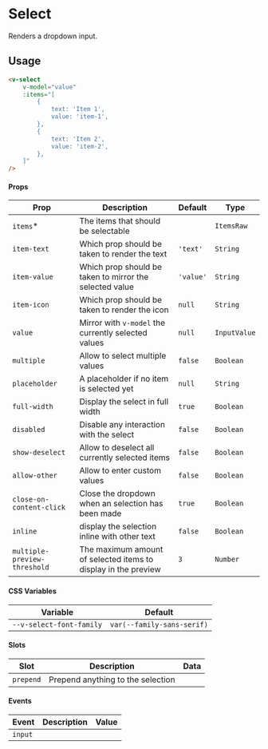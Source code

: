 # Select

Renders a dropdown input.

## Usage

```html
<v-select
	v-model="value"
	:items="[
		{
			text: 'Item 1',
			value: 'item-1',
		},
		{
			text: 'Item 2',
			value: 'item-2',
		},
	]"
/>
```

#### Props

| Prop                         | Description                                                    | Default   | Type         |
| ---------------------------- | -------------------------------------------------------------- | --------- | ------------ |
| `items`\*                    | The items that should be selectable                            |           | `ItemsRaw`   |
| `item-text`                  | Which prop should be taken to render the text                  | `'text'`  | `String`     |
| `item-value`                 | Which prop should be taken to mirror the selected value        | `'value'` | `String`     |
| `item-icon`                  | Which prop should be taken to render the icon                  | `null`    | `String`     |
| `value`                      | Mirror with `v-model` the currently selected values            | `null`    | `InputValue` |
| `multiple`                   | Allow to select multiple values                                | `false`   | `Boolean`    |
| `placeholder`                | A placeholder if no item is selected yet                       | `null`    | `String`     |
| `full-width`                 | Display the select in full width                               | `true`    | `Boolean`    |
| `disabled`                   | Disable any interaction with the select                        | `false`   | `Boolean`    |
| `show-deselect`              | Allow to deselect all currently selected items                 | `false`   | `Boolean`    |
| `allow-other`                | Allow to enter custom values                                   | `false`   | `Boolean`    |
| `close-on-content-click`     | Close the dropdown when an selection has been made             | `true`    | `Boolean`    |
| `inline`                     | display the selection inline with other text                   | `false`   | `Boolean`    |
| `multiple-preview-threshold` | The maximum amount of selected items to display in the preview | `3`       | `Number`     |

#### CSS Variables

| Variable                 | Default                    |
| ------------------------ | -------------------------- |
| `--v-select-font-family` | `var(--family-sans-serif)` |

#### Slots

| Slot      | Description                       | Data |
| --------- | --------------------------------- | ---- |
| `prepend` | Prepend anything to the selection |      |

#### Events

| Event   | Description | Value |
| ------- | ----------- | ----- |
| `input` |             |       |
